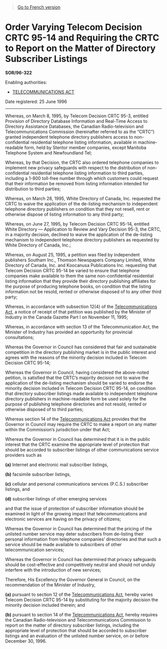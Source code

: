 > [Go to French version](/fr/Règlements/Décrets,%20ordonnances%20et%20règlements%20statutaires/96/322.md)

# Order Varying Telecom Decision CRTC 95-14 and Requiring the CRTC to Report on the Matter of Directory Subscriber Listings

**SOR/96-322**

Enabling authorities: 
- [TELECOMMUNICATIONS ACT](/en/Acts/Statutes%20of%20Canada/1993/c.%2038.md)

Date registered: 25 June 1996

----------

Whereas, on March 8, 1995, by Telecom Decision CRTC 95-3, entitled Provision of Directory Database Information and Real-Time Access to Directory Assistance Databases, the Canadian Radio-television and Telecommunications Commission (hereinafter referred to as the “CRTC”) granted independent telephone directory publishers access to non-confidential residential telephone listing information, available in machine-readable form, held by Stentor member companies, except Manitoba Telephone System and Newfoundland Tel;

Whereas, by that Decision, the CRTC also ordered telephone companies to implement new privacy safeguards with respect to the distribution of non-confidential residential telephone listing information to third parties, including a 1-800 toll-free number through which customers could request that their information be removed from listing information intended for distribution to third parties;

Whereas, on March 28, 1995, White Directory of Canada, Inc. requested the CRTC to waive the application of the de-listing mechanism to independent telephone directory publishers on condition that they not resell, rent or otherwise dispose of listing information to any third party;

Whereas, on June 27, 1995, by Telecom Decision CRTC 95-14, entitled White Directory — Application to Review and Vary Decision 95-3, the CRTC, in a majority decision, declined to waive the application of the de-listing mechanism to independent telephone directory publishers as requested by White Directory of Canada, Inc.;

Whereas, on August 25, 1995, a petition was filed by independent publishers Southam Inc., Thomson Newspapers Company Limited, White Directory of Canada, Inc. and Koocanusa Publications Inc. requesting that Telecom Decision CRTC 95-14 be varied to ensure that telephone companies make available to them the same non-confidential residential listing information that they provide their directory publishing affiliates for the purpose of producing telephone books, on condition that the listing information not be resold, rented or otherwise disposed of to any other third party;

Whereas, in accordance with subsection 12(4) of the [Telecommunications Act](/en/Acts/Statutes%20of%20Canada/1993/c.%2038.md), a notice of receipt of that petition was published by the Minister of Industry in the Canada Gazette Part I on November 11, 1995;

Whereas, in accordance with section 13 of the Telecommunication Act, the Minister of Industry has provided an opportunity for provincial consultations;

Whereas the Governor in Council has considered that fair and sustainable competition in the directory publishing market is in the public interest and agrees with the reasons of the minority decision included in Telecom Decision CRTC 95-14;

Whereas the Governor in Council, having considered the above-noted petition, is satisfied that the CRTC’s majority decision not to waive the application of the de-listing mechanism should be varied to endorse the minority decision included in Telecom Decision CRTC 95-14, on condition that directory subscriber listings made available to independent telephone directory publishers in machine-readable form be used solely for the purpose of publishing telephone directories and not resold, rented or otherwise disposed of to third parties;

Whereas section 14 of the [Telecommunications Act](/en/Acts/Statutes%20of%20Canada/1993/c.%2038.md) provides that the Governor in Council may require the CRTC to make a report on any matter within the Commission’s jurisdiction under that Act;

Whereas the Governor in Council has determined that it is in the public interest that the CRTC examine the appropriate level of protection that should be accorded to subscriber listings of other communications service providers such as

**(a)** Internet and electronic mail subscriber listings,



**(b)** facsimile subscriber listings,



**(c)** cellular and personal communications services (P.C.S.) subscriber listings, and



**(d)** subscriber listings of other emerging services



and that the issue of protection of subscriber information should be examined in light of the growing impact that telecommunications and electronic services are having on the privacy of citizens;



Whereas the Governor in Council has determined that the pricing of the unlisted number service may deter subscribers from de-listing their personal information from telephone companies’ directories and that such a service should be made available to subscribers of other telecommunication services;

Whereas the Governor in Council has determined that privacy safeguards should be cost-effective and competitively neutral and should not unduly interfere with the introduction of new services;

Therefore, His Excellency the Governor General in Council, on the recommendation of the Minister of Industry,

**(a)** pursuant to section 12 of the [Telecommunications Act](/en/Acts/Statutes%20of%20Canada/1993/c.%2038.md), hereby varies Telecom Decision CRTC 95-14 by substituting for the majority decision the minority decision included therein; and



**(b)** pursuant to section 14 of the [Telecommunications Act](/en/Acts/Statutes%20of%20Canada/1993/c.%2038.md), hereby requires the Canadian Radio-television and Telecommunications Commission to report on the matter of directory subscriber listings, including the appropriate level of protection that should be accorded to subscriber listings and an evaluation of the unlisted number service, on or before December 30, 1996.




